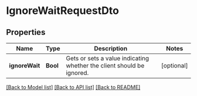 # IgnoreWaitRequestDto

## Properties
Name | Type | Description | Notes
------------ | ------------- | ------------- | -------------
**ignoreWait** | **Bool** | Gets or sets a value indicating whether the client should be ignored. | [optional] 

[[Back to Model list]](../README.md#documentation-for-models) [[Back to API list]](../README.md#documentation-for-api-endpoints) [[Back to README]](../README.md)


